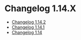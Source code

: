 # Changelog 1.14.X

*   [Changelog 1.14.2](changelog-1.14.2.md)
*   [Changelog 1.14.1](changelog-1.14.1.md)
*   [Changelog 1.14](changelog-1.14.md)
